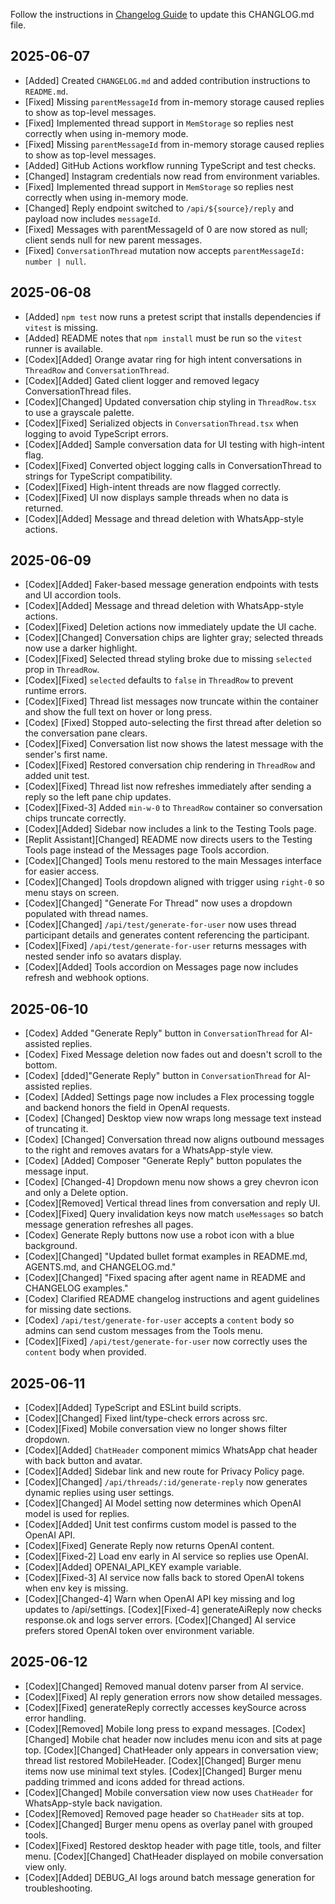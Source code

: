 <!-- CHANGELOG.md -->

Follow the instructions in [Changelog Guide](CHANGELOG_GUIDE.md) to update this CHANGLOG.md file.

## 2025-06-07

- [Added] Created `CHANGELOG.md` and added contribution instructions to `README.md`.
- [Fixed] Missing `parentMessageId` from in-memory storage caused replies to show as top-level messages.
- [Fixed] Implemented thread support in `MemStorage` so replies nest correctly when using in-memory mode.
- [Fixed] Missing `parentMessageId` from in-memory storage caused replies to show as top-level messages.
- [Added] GitHub Actions workflow running TypeScript and test checks.
- [Changed] Instagram credentials now read from environment variables.
- [Fixed] Implemented thread support in `MemStorage` so replies nest correctly when using in-memory mode.
- [Changed] Reply endpoint switched to `/api/${source}/reply` and payload now includes `messageId`.
- [Fixed] Messages with parentMessageId of 0 are now stored as null; client sends null for new parent messages.
- [Fixed] `ConversationThread` mutation now accepts `parentMessageId: number | null`.

## 2025-06-08

- [Added] `npm test` now runs a pretest script that installs dependencies if `vitest` is missing.
- [Added] README notes that `npm install` must be run so the `vitest` runner is available.
- [Codex][Added] Orange avatar ring for high intent conversations in `ThreadRow` and `ConversationThread`.
- [Codex][Added] Gated client logger and removed legacy ConversationThread files.
- [Codex][Changed] Updated conversation chip styling in `ThreadRow.tsx` to use a grayscale palette.
- [Codex][Fixed] Serialized objects in `ConversationThread.tsx` when logging to avoid TypeScript errors.
- [Codex][Added] Sample conversation data for UI testing with high-intent flag.
- [Codex][Fixed] Converted object logging calls in ConversationThread to strings for TypeScript compatibility.
- [Codex][Fixed] High-intent threads are now flagged correctly.
- [Codex][Fixed] UI now displays sample threads when no data is returned.
- [Codex][Added] Message and thread deletion with WhatsApp-style actions.

## 2025-06-09

- [Codex][Added] Faker-based message generation endpoints with tests and UI accordion tools.
- [Codex][Added] Message and thread deletion with WhatsApp-style actions.
- [Codex][Fixed] Deletion actions now immediately update the UI cache.
- [Codex][Changed] Conversation chips are lighter gray; selected threads now use a darker highlight.
- [Codex][Fixed] Selected thread styling broke due to missing `selected` prop in `ThreadRow`.
- [Codex][Fixed] `selected` defaults to `false` in `ThreadRow` to prevent runtime errors.
- [Codex][Fixed] Thread list messages now truncate within the container and show the full text on hover or long press.
- [Codex] [Fixed] Stopped auto-selecting the first thread after deletion so the conversation pane clears.
- [Codex][Fixed] Conversation list now shows the latest message with the sender's first name.
- [Codex][Fixed] Restored conversation chip rendering in `ThreadRow` and added unit test.
- [Codex][Fixed] Thread list now refreshes immediately after sending a reply so the left pane chip updates.
- [Codex][Fixed-3] Added `min-w-0` to `ThreadRow` container so conversation chips truncate correctly.
- [Codex][Added] Sidebar now includes a link to the Testing Tools page.
- [Replit Assistant][Changed] README now directs users to the Testing Tools page instead of the Messages page Tools accordion.
- [Codex][Changed] Tools menu restored to the main Messages interface for easier access.
- [Codex][Changed] Tools dropdown aligned with trigger using `right-0` so menu stays on screen.
- [Codex][Changed] "Generate For Thread" now uses a dropdown populated with thread names.
- [Codex][Changed] `/api/test/generate-for-user` now uses thread participant details and generates content referencing the participant.
- [Codex][Fixed] `/api/test/generate-for-user` returns messages with nested sender info so avatars display.
- [Codex][Added] Tools accordion on Messages page now includes refresh and webhook options.

## 2025-06-10

- [Codex] Added "Generate Reply" button in `ConversationThread` for AI-assisted replies.
- [Codex] Fixed Message deletion now fades out and doesn't scroll to the bottom.
- [Codex] [dded]"Generate Reply" button in `ConversationThread` for AI-assisted replies.
- [Codex] [Added] Settings page now includes a Flex processing toggle and backend honors the field in OpenAI requests.
- [Codex] [Changed] Desktop view now wraps long message text instead of truncating it.
- [Codex] [Changed] Conversation thread now aligns outbound messages to the right and removes avatars for a WhatsApp-style view.
- [Codex] [Added] Composer "Generate Reply" button populates the message input.
- [Codex] [Changed-4] Dropdown menu now shows a grey chevron icon and only a Delete option.
- [Codex][Removed] Vertical thread lines from conversation and reply UI.
- [Codex][Fixed] Query invalidation keys now match `useMessages` so batch message generation refreshes all pages.
- [Codex] Generate Reply buttons now use a robot icon with a blue background.
- [Codex][Changed] "Updated bullet format examples in README.md, AGENTS.md, and CHANGELOG.md."
- [Codex][Changed] "Fixed spacing after agent name in README and CHANGELOG examples."
- [Codex] Clarified README changelog instructions and agent guidelines for missing date sections.
- [Codex] `/api/test/generate-for-user` accepts a `content` body so admins can send custom messages from the Tools menu.
- [Codex][Fixed] `/api/test/generate-for-user` now correctly uses the `content` body when provided.

## 2025-06-11

- [Codex][Added] TypeScript and ESLint build scripts.
- [Codex][Changed] Fixed lint/type-check errors across src.
- [Codex][Fixed] Mobile conversation view no longer shows filter dropdown.
- [Codex][Added] `ChatHeader` component mimics WhatsApp chat header with back button and avatar.
- [Codex][Added] Sidebar link and new route for Privacy Policy page.
- [Codex][Changed] `/api/threads/:id/generate-reply` now generates dynamic replies using user settings.
- [Codex][Changed] AI Model setting now determines which OpenAI model is used for replies.
- [Codex][Added] Unit test confirms custom model is passed to the OpenAI API.
- [Codex][Fixed] Generate Reply now returns OpenAI content.
- [Codex][Fixed-2] Load env early in AI service so replies use OpenAI.
- [Codex][Added] OPENAI_API_KEY example variable.
- [Codex][Fixed-3] AI service now falls back to stored OpenAI tokens when env key is missing.
- [Codex][Changed-4] Warn when OpenAI API key missing and log updates to /api/settings.
  [Codex][Fixed-4] generateAiReply now checks response.ok and logs server errors.
  [Codex][Changed] AI service prefers stored OpenAI token over environment variable.

## 2025-06-12

- [Codex][Changed] Removed manual dotenv parser from AI service.
- [Codex][Fixed] AI reply generation errors now show detailed messages.
- [Codex][Fixed] generateReply correctly accesses keySource across error handling.
- [Codex][Removed] Mobile long press to expand messages.
[Codex][Changed] Mobile chat header now includes menu icon and sits at page top.
[Codex][Changed] ChatHeader only appears in conversation view; thread list restored MobileHeader.
[Codex][Changed] Burger menu items now use minimal text styles.
[Codex][Changed] Burger menu padding trimmed and icons added for thread actions.
- [Codex][Changed] Mobile conversation view now uses `ChatHeader` for WhatsApp-style back navigation.
- [Codex][Removed] Removed page header so `ChatHeader` sits at top.
- [Codex][Changed] Burger menu opens as overlay panel with grouped tools.
- [Codex][Fixed] Restored desktop header with page title, tools, and filter menu.
[Codex][Changed] ChatHeader displayed on mobile conversation view only.
- [Codex][Added] DEBUG_AI logs around batch message generation for troubleshooting.


